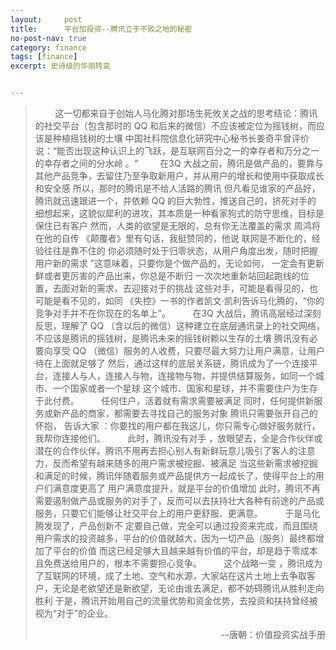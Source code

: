 ```yaml
---
layout:     post
title:      平台加投资--腾讯立于不败之地的秘密
no-post-nav: true
category: finance
tags: [finance]
excerpt: 史诗级的华丽转变


---
```


> &nbsp;&nbsp;&nbsp;&nbsp;&nbsp;&nbsp;&nbsp;&nbsp;这一切都来自于创始人马化腾对那场生死攸关之战的思考结论：腾讯的社交平台（包含那时的 QQ 和后来的微信）不应该被定位为摇钱树，而应该是种植摇钱树的土壤 中国社科院信息化研究中心秘书长姜奇平曾评价说：“能否出现这种认识上的飞跃，是互联网百分之一的幸存者和万分之一的幸存者之间的分水岭 。“
&nbsp;&nbsp;&nbsp;&nbsp;&nbsp;&nbsp;&nbsp;&nbsp;在3Q 大战之前，腾讯是做产品的，要靠与其他产品竞争，去留住乃至争取新用户，并从用户的增长和使用中获取成长和安全感 所以，那时的腾讯是不给人活路的腾讯 但凡看见谁家的产品好，腾讯就迅速跟进一个，并依赖 QQ 的巨大勃性，推送自己的，挤死对手的 细想起来，这貌似犀利的进攻，其本质是一种看家狗式的防守思维，目标是保住已有客户 然而，人类的欲望是无限的，总有你无法覆盖的需求 周鸿将在他的自传 《颠覆者》里有句话，我挺赞同的，他说 联网是不断化的，经验往往是靠不住的 你必须随时处于归零状态，从用户角度出发，随时把握用户新的需求 ”这意味着，只要你是个做产品的，无论如何， 一定会有更新鲜或者更厉害的产品出来，你总是不断归 一次次地重新站回起跑线的位置，去面对新的需求，去迎接对于的挑战 这些对手，可能是看得见的，也可能是看不见的，如同 《失控》一书的作者凯文·凯利告诉马化腾的，“你的竞争对手并不在你现在的名单上”。
> &nbsp;&nbsp;&nbsp;&nbsp;&nbsp;&nbsp;&nbsp;&nbsp;在3Q 大战后，腾讯高层经过深刻反思，理解了 QQ （含以后的微信）这种建立在底层通讯录上的社交网络，不应该是腾讯的摇钱树，是腾讯未来的摇钱树赖以生存的土壤 腾讯没有必要向享受 QQ （微信）服务的人收费，只要尽最大努力让用户满意，让用户待在上面就足够了 然后，通过这样的底层关系链，腾讯成为了一个连接平台，连接人与人，连接人与物，连接物与物，并提供结算服务，如同一个城市、一个国家或者一个星球 这个城市、国家和星球，并不需要住户为生存于此付费。
> &nbsp;&nbsp;&nbsp;&nbsp;&nbsp;&nbsp;&nbsp;&nbsp;任何住户，活着就有需求需要被满足 同时，任何提供新服务或新产品的商家，都需要去寻找自己的服务对象 腾讯只需要张开自己的怀抱， 告诉大家 ：你要找的用户都在我这儿，你只需专心做好服务就行，我帮你连接他们。
&nbsp;&nbsp;&nbsp;&nbsp;&nbsp;&nbsp;&nbsp;&nbsp;此时，腾讯没有对手 ，放眼望去，全是合作伙伴或潜在的合作伙伴。腾讯不用再去担心别人有新鲜玩意儿吸引了客人的注意力，反而希望有越来随多的用户需求被挖掘、被满足 当这些新需求被挖掘和满足的时候，腾讯伴随着服务或产品提供方一起成长了，使得平台上的用户们满意度更高了 用户满意度提升，就是平台的价值增加 此时，腾讯不再需要遏制做产品或服务的对手了，反而可以去扶持壮大各种有前途的产品或服务，只要它们能够让社交平台上的用户更舒服、更满意。
> &nbsp;&nbsp;&nbsp;&nbsp;&nbsp;&nbsp;&nbsp;&nbsp;于是马化腾发现了，产品创新不 定要自己做，完全可以通过投资来完成，而且围绕用户需求的投资越多，平台的价值就越大，因为一切产品（服务）最终都增加了平台的价值 而这已经足够大且越来越有价值的平台，却是趋于零成本且免费送给用户的，根本不需要担心竞争。
> &nbsp;&nbsp;&nbsp;&nbsp;&nbsp;&nbsp;&nbsp;&nbsp;这个战略一变 ，腾讯成为了互联网的环境，成了土地、空气和水源，大家站在这片土地上去争取客户，无论是老欲望还是新欲望，无论由谁去满足，都不妨碍腾讯从胜利走向胜利 于是，腾讯开始用自己的流量优势和资金优势，去投资和扶持曾经被视为“对于”的企业。
> 
> <div style="text-align: right">--唐朝：价值投资实战手册</div>
> 

